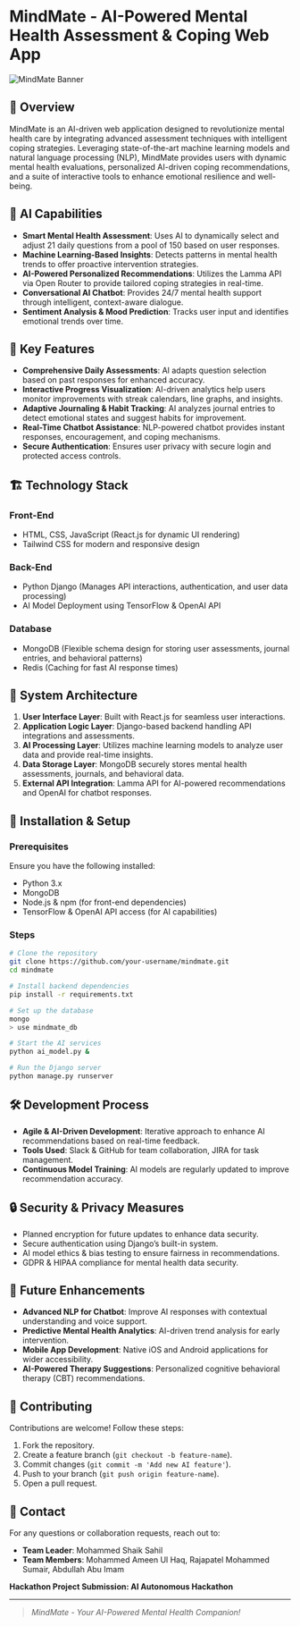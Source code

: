# MindMate - AI-Powered Mental Health Assessment & Coping Web App

![MindMate Banner](https://your-new-image-link.com)

## 🚀 Overview
MindMate is an AI-driven web application designed to revolutionize mental health care by integrating advanced assessment techniques with intelligent coping strategies. Leveraging state-of-the-art machine learning models and natural language processing (NLP), MindMate provides users with dynamic mental health evaluations, personalized AI-driven coping recommendations, and a suite of interactive tools to enhance emotional resilience and well-being.

## 🤖 AI Capabilities
- **Smart Mental Health Assessment**: Uses AI to dynamically select and adjust 21 daily questions from a pool of 150 based on user responses.
- **Machine Learning-Based Insights**: Detects patterns in mental health trends to offer proactive intervention strategies.
- **AI-Powered Personalized Recommendations**: Utilizes the Lamma API via Open Router to provide tailored coping strategies in real-time.
- **Conversational AI Chatbot**: Provides 24/7 mental health support through intelligent, context-aware dialogue.
- **Sentiment Analysis & Mood Prediction**: Tracks user input and identifies emotional trends over time.

## 📌 Key Features
- **Comprehensive Daily Assessments**: AI adapts question selection based on past responses for enhanced accuracy.
- **Interactive Progress Visualization**: AI-driven analytics help users monitor improvements with streak calendars, line graphs, and insights.
- **Adaptive Journaling & Habit Tracking**: AI analyzes journal entries to detect emotional states and suggest habits for improvement.
- **Real-Time Chatbot Assistance**: NLP-powered chatbot provides instant responses, encouragement, and coping mechanisms.
- **Secure Authentication**: Ensures user privacy with secure login and protected access controls.

## 🏗️ Technology Stack
### Front-End
- HTML, CSS, JavaScript (React.js for dynamic UI rendering)
- Tailwind CSS for modern and responsive design

### Back-End
- Python Django (Manages API interactions, authentication, and user data processing)
- AI Model Deployment using TensorFlow & OpenAI API

### Database
- MongoDB (Flexible schema design for storing user assessments, journal entries, and behavioral patterns)
- Redis (Caching for fast AI response times)

## 🎯 System Architecture
1. **User Interface Layer**: Built with React.js for seamless user interactions.
2. **Application Logic Layer**: Django-based backend handling API integrations and assessments.
3. **AI Processing Layer**: Utilizes machine learning models to analyze user data and provide real-time insights.
4. **Data Storage Layer**: MongoDB securely stores mental health assessments, journals, and behavioral data.
5. **External API Integration**: Lamma API for AI-powered recommendations and OpenAI for chatbot responses.

## 📜 Installation & Setup
### Prerequisites
Ensure you have the following installed:
- Python 3.x
- MongoDB
- Node.js & npm (for front-end dependencies)
- TensorFlow & OpenAI API access (for AI capabilities)

### Steps
```bash
# Clone the repository
git clone https://github.com/your-username/mindmate.git
cd mindmate

# Install backend dependencies
pip install -r requirements.txt

# Set up the database
mongo
> use mindmate_db

# Start the AI services
python ai_model.py &

# Run the Django server
python manage.py runserver
```

## 🛠️ Development Process
- **Agile & AI-Driven Development**: Iterative approach to enhance AI recommendations based on real-time feedback.
- **Tools Used**: Slack & GitHub for team collaboration, JIRA for task management.
- **Continuous Model Training**: AI models are regularly updated to improve recommendation accuracy.

## 🔒 Security & Privacy Measures
- Planned encryption for future updates to enhance data security.
- Secure authentication using Django’s built-in system.
- AI model ethics & bias testing to ensure fairness in recommendations.
- GDPR & HIPAA compliance for mental health data security.

## 🚀 Future Enhancements
- **Advanced NLP for Chatbot**: Improve AI responses with contextual understanding and voice support.
- **Predictive Mental Health Analytics**: AI-driven trend analysis for early intervention.
- **Mobile App Development**: Native iOS and Android applications for wider accessibility.
- **AI-Powered Therapy Suggestions**: Personalized cognitive behavioral therapy (CBT) recommendations.

## 🤝 Contributing
Contributions are welcome! Follow these steps:
1. Fork the repository.
2. Create a feature branch (`git checkout -b feature-name`).
3. Commit changes (`git commit -m 'Add new AI feature'`).
4. Push to your branch (`git push origin feature-name`).
5. Open a pull request.

## 💌 Contact
For any questions or collaboration requests, reach out to:
- **Team Leader**: Mohammed Shaik Sahil
- **Team Members**: Mohammed Ameen Ul Haq, Rajapatel Mohammed Sumair, Abdullah Abu Imam

**Hackathon Project Submission: AI Autonomous Hackathon**

---

> _MindMate - Your AI-Powered Mental Health Companion!_
